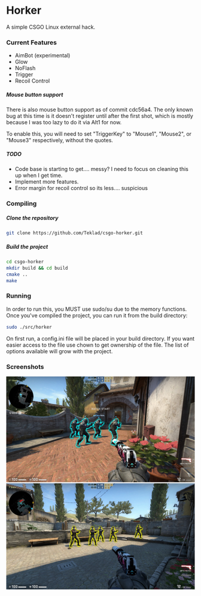 # Horker
A simple CSGO Linux external hack.

### Current Features
* AimBot (experimental)
* Glow
* NoFlash
* Trigger
* Recoil Control

##### Mouse button support
There is also mouse button support as of commit cdc56a4.  The only known bug at this time is it doesn't register until after the first shot, which is mostly because I was too lazy to do it via Alt1 for now.

To enable this, you will need to set "TriggerKey" to "Mouse1", "Mouse2", or "Mouse3" respectively, without the quotes.

##### TODO
* Code base is starting to get.... messy?  I need to focus on cleaning this up when I get time.
* Implement more features.
* Error margin for recoil control so its less.... suspicious

### Compiling
##### Clone the repository
```bash
git clone https://github.com/Teklad/csgo-horker.git
```

##### Build the project
```bash
cd csgo-horker
mkdir build && cd build
cmake ..
make
```

### Running
In order to run this, you MUST use sudo/su due to the memory functions.  Once you've compiled the project, you can run it from the build directory:
```bash
sudo ./src/horker
```

On first run, a config.ini file will be placed in your build directory.  If you want easier access to the file use chown to get ownership of the file.  The list of options available will grow with the project.

### Screenshots
![Screenshot 1](https://github.com/Teklad/resources/blob/master/csgo-horker/glow1.jpg?raw=true "One")
![Screenshot 2](https://github.com/Teklad/resources/blob/master/csgo-horker/glow2.jpg?raw=true "Two")
